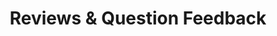 ---
title: Reviews & Question Feedback
redirect_to: https://ucfopen.github.io/Obojobo-Docs/releases/v3.4.0/authors/assessment_showing_feedback
---